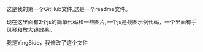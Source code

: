 这是我的第一个GitHub文件,这是一个readme文件。

现在这里面有2个js的简单代码和一些图片,一个js是截图示例代码，一个里面有手风琴和放大镜效果。

我是YingSide，我修改了这个文件